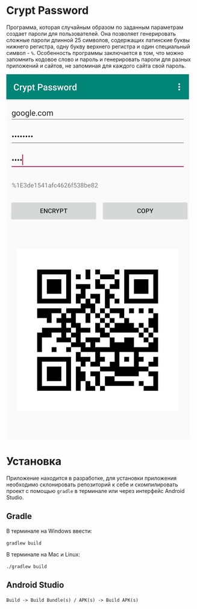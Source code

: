# Crypt Password

Программа, которая случайным образом по заданным параметрам создает пароли для пользователей. Она позволяет генерировать сложные пароли длинной 25 символов, содержащих латинские буквы нижнего регистра, одну букву верхнего регистра и один специальный символ - `%`. Особенность программы заключается в том, что можно запомнить кодовое слово и пароль и генерировать пароли для разных приложений и сайтов, не запоминая для каждого сайта свой пароль.

![Скриншот основного окна программы](.github/readme-images/crypt-password-main.jpg)

# Установка

Приложение находится в разработке, для установки приложения необходимо склонировать репозиторий к себе и скомпилировать проект с помощью `gradle` в терминале или через интерфейс Android Studio.

## Gradle 

В терминале на Windows ввести:

`gradlew build`

В терминале на Mac и Linux:

`./gradlew build`

## Android Studio

`Build -> Build Bundle(s) / APK(s) -> Build APK(s)`
